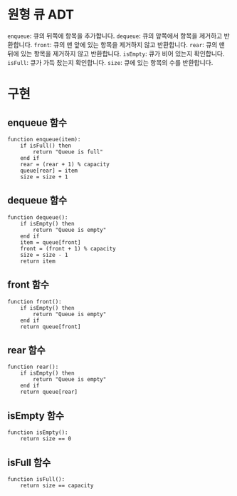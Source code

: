 # 원형 큐 ADT
`enqueue`: 큐의 뒤쪽에 항목을 추가합니다.
`dequeue`: 큐의 앞쪽에서 항목을 제거하고 반환합니다.
`front`: 큐의 맨 앞에 있는 항목을 제거하지 않고 반환합니다.
`rear`: 큐의 맨 뒤에 있는 항목을 제거하지 않고 반환합니다.
`isEmpty`: 큐가 비어 있는지 확인합니다.
`isFull`: 큐가 가득 찼는지 확인합니다.
`size`: 큐에 있는 항목의 수를 반환합니다.
# 구현
## enqueue 함수
```
function enqueue(item):
    if isFull() then
        return "Queue is full"
    end if
    rear = (rear + 1) % capacity
    queue[rear] = item
    size = size + 1
```
## dequeue 함수
```
function dequeue():
    if isEmpty() then
        return "Queue is empty"
    end if
    item = queue[front]
    front = (front + 1) % capacity
    size = size - 1
    return item
```
## front 함수
```
function front():
    if isEmpty() then
        return "Queue is empty"
    end if
    return queue[front]
```
## rear 함수
```
function rear():
    if isEmpty() then
        return "Queue is empty"
    end if
    return queue[rear]
```
## isEmpty 함수
```
function isEmpty():
    return size == 0
```
## isFull 함수
```
function isFull():
    return size == capacity
```